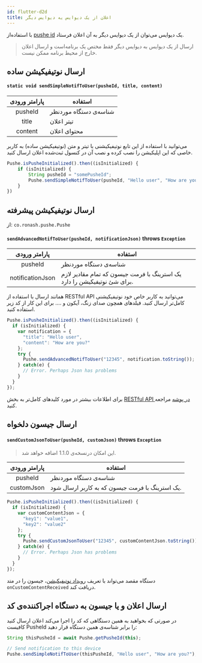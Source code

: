 ```yaml
---
id: flutter-d2d
title: اعلان از یک دیوایس یه دیوایس دیگر
---
```



با استفاده‌از [pushe id](flutter-pusheid) یک دیوایس می‌توان از یک دیوایس دیگر به آن اعلان فرستاد.

> ارسال از یک دیوایس به دیوایس دیگر فقط مختص یک برنامه‌است و ارسال اعلان خارج‌ از محیط برنامه ممکن نیست.

## ارسال نوتیفیکیشن ساده


<div dir='ltr'>

#### `static void sendSimpleNotifToUser(pusheId, title, content)`

</div>

|پارامتر ورودی|استفاده|
|:--:|--|
|pusheId|شناسه‌ی دستگاه موردنظر|
|title|تیتر اعلان|
|content|محتوای اعلان|

می‌توانید با استفاده از این تابع نوتیفیکیشنی با تیتر و متن (نوتیفیکیشن ساده) به کاربر خاصی که این اپلیکیشن را نصب کرده و نصب آن در کنسول ثبت‌شده اعلان ارسال کنید.

```js
Pushe.isPusheInitialized().then((isInitialized) {
    if (isInitialized) {
        String pusheId = "somePusheId";
        Pushe.sendSimpleNotifToUser(pusheId, "Hello user", "How are you doing?");
    }
})
```

## ارسال نوتیفیکیشن پیشرفته

از: `co.ronash.pushe.Pushe`

<div dir='ltr'>

#### `sendAdvancedNotifToUser(pusheId, notificationJson)` throws `Exception`

</div>

|پارامتر ورودی|استفاده|
|:--:|--|
|pusheId|شناسه‌ی دستگاه موردنظر|
|notificationJson|یک استرینگ با فرمت جیسون که تمام مقادیر لازم برای شئ نوتیفیکیشن را دارد.|


همانند ارسال با استفاده از RESTful API می‌توانید به کاربر خاص خود نوتیفیکیشنی کامل‌تر ارسال کنید. فیلد‌های همچون صدای زنگ، آیکون و .... برای این کار از کد زیر استفاده کنید.

```js
Pushe.isPusheInitialized().then((isInitialized) {
  if (isInitialized) {
    var notification = {
      "title": "Hello user",
      "content": "How are you?"
    };
    try {
      Pushe.sendAdvancedNotifToUser("12345", notification.toString());
    } catch(e) {
      // Error. Perhaps Json has problems
    }
  }
});
```

برای اطلاعات بیشتر در مورد کلید‌های کامل‌تر به بخش [RESTful API در پوشه](docs/api-keys) مراجعه کنید.

## ارسال جیسون دلخواه


<div dir='ltr'>

#### `sendCustomJsonToUser(pusheId, customJson)` throws `Exception`

</div>

> این امکان درنسخه‌ی 1.1.0 اضافه خواهد شد.

|پارامتر ورودی|استفاده|
|:--:|--|
|pusheId|شناسه‌ی دستگاه موردنظر|
|customJson|یک استرینگ با فرمت جیسون که به کاربر ارسال شود.|


```js
Pushe.isPusheInitialized().then((isInitialized) {
  if (isInitialized) {
    var customContentJson = {
      "key1": "value1",
      "key2": "value2"
    };
    try {
      Pushe.sendCustomJsonToUser("12345", customContentJson.toString());
    } catch(e) {
      // Error. Perhaps Json has problems
    }
  }
});
```

دستگاه مقصد می‌تواند با تعریف [رویداد نوتیفیکیشن](flutter-listener)، جیسون را در متد `onCustomContentReceived` دریافت کند.

## ارسال اعلان و یا جیسون به دستگاه اجراکننده‌ی کد

در صورتی که بخواهید به همین دستگاهی که کد را اجرا می‌کند اعلان ارسال کنید کافیست PusheId را برابر شناسه‌ی همین دستگاه قرار دهید:

```js
String thisPusheId = await Pushe.getPusheId(this);

// Send notification to this device
Pushe.sendSimpleNotifToUser(thisPusheId, "Hello user", "How are you?");
```
